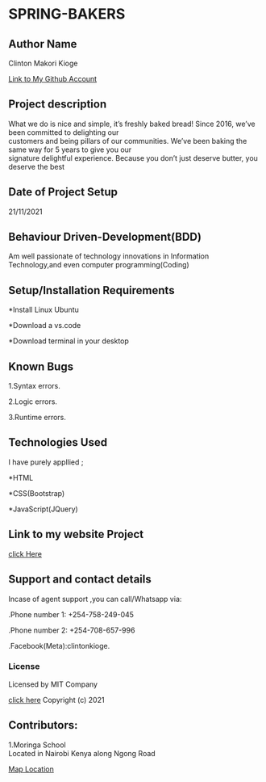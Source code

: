 # SPRING-BAKERS

## Author Name

Clinton Makori Kioge

[Link to My Github Account](https://github.com/Kingsly62/Springs-Bakers/)

## Project description

What we do is nice and simple, it’s freshly baked bread! Since 2016, we’ve been committed to delighting our<br> customers and being pillars of our communities. We’ve been baking the same way for 5 years to give you our<br> signature delightful experience. Because you don’t just deserve butter, you deserve the best

## Date of Project Setup

21/11/2021

## Behaviour Driven-Development(BDD)

Am well passionate of technology innovations in
Information Technology,and even computer programming(Coding)

## Setup/Installation Requirements

\*Install Linux Ubuntu

\*Download a vs.code

\*Download terminal in your desktop

## Known Bugs

1.Syntax errors.

2.Logic errors.

3.Runtime errors.

## Technologies Used

I have purely appllied ;

\*HTML

\*CSS(Bootstrap)

\*JavaScript(JQuery)

## Link to my website Project

[click Here](https://kingsly62.github.io/Springs-Bakers/)

## Support and contact details

Incase of agent support ,you can call/Whatsapp
via:

.Phone number 1: +254-758-249-045

.Phone number 2: +254-708-657-996

.Facebook(Meta):clintonkioge.

### License

Licensed by MIT Company

[click here](https://opensource.org/licenses/MIT/)
Copyright (c) 2021

## Contributors:

1.Moringa School <br>Located in Nairobi Kenya
along Ngong Road

[Map Location](https://www.google.com/maps/place/Moringa+School/@-1.3005548,36.7848519,17z/data=!4m12!1m6!3m5!1s0x182f1a6bf7445dc1:0x940b62a3c8efde4c!2sMoringa+School!8m2!3d-1.3004862!4d36.7846067!3m4!1s0x182f1a6bf7445dc1:0x940b62a3c8efde4c!8m2!3d-1.3004862!4d36.7846067/)
